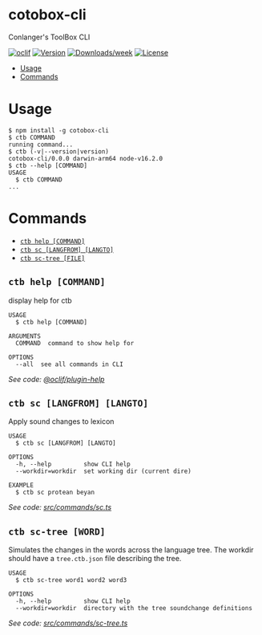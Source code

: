cotobox-cli
===========

Conlanger&#39;s ToolBox CLI

[![oclif](https://img.shields.io/badge/cli-oclif-brightgreen.svg)](https://oclif.io)
[![Version](https://img.shields.io/npm/v/cotobox-cli.svg)](https://npmjs.org/package/cotobox-cli)
[![Downloads/week](https://img.shields.io/npm/dw/cotobox-cli.svg)](https://npmjs.org/package/cotobox-cli)
[![License](https://img.shields.io/npm/l/cotobox-cli.svg)](https://github.com/brannt/cotobox-cli/blob/master/package.json)

<!-- toc -->
* [Usage](#usage)
* [Commands](#commands)
<!-- tocstop -->
# Usage
<!-- usage -->
```sh-session
$ npm install -g cotobox-cli
$ ctb COMMAND
running command...
$ ctb (-v|--version|version)
cotobox-cli/0.0.0 darwin-arm64 node-v16.2.0
$ ctb --help [COMMAND]
USAGE
  $ ctb COMMAND
...
```
<!-- usagestop -->
# Commands
<!-- commands -->
* [`ctb help [COMMAND]`](#ctb-help-command)
* [`ctb sc [LANGFROM] [LANGTO]`](#ctb-sc-langfrom-langto)
* [`ctb sc-tree [FILE]`](#ctb-sc-tree-file)

## `ctb help [COMMAND]`

display help for ctb

```
USAGE
  $ ctb help [COMMAND]

ARGUMENTS
  COMMAND  command to show help for

OPTIONS
  --all  see all commands in CLI
```

_See code: [@oclif/plugin-help](https://github.com/oclif/plugin-help/blob/v3.2.2/src/commands/help.ts)_

## `ctb sc [LANGFROM] [LANGTO]`

Apply sound changes to lexicon

```
USAGE
  $ ctb sc [LANGFROM] [LANGTO]

OPTIONS
  -h, --help         show CLI help
  --workdir=workdir  set working dir (current dire)

EXAMPLE
  $ ctb sc protean beyan
```

_See code: [src/commands/sc.ts](https://github.com/brannt/cotobox-cli/blob/v0.0.0/src/commands/sc.ts)_

## `ctb sc-tree [WORD]`

Simulates the changes in the words across the language tree. The workdir should have a `tree.ctb.json` file describing the tree.

```
USAGE
  $ ctb sc-tree word1 word2 word3

OPTIONS
  -h, --help         show CLI help
  --workdir=workdir  directory with the tree soundchange definitions 
```

_See code: [src/commands/sc-tree.ts](https://github.com/brannt/cotobox-cli/blob/v0.0.0/src/commands/sc-tree.ts)_
<!-- commandsstop -->
